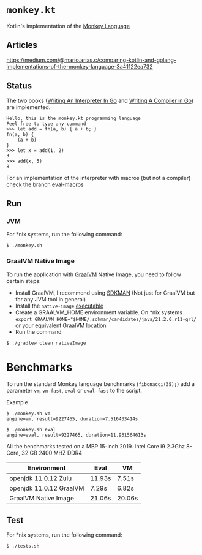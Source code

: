 # `monkey.kt`

Kotlin's implementation of the [Monkey Language](https://monkeylang.org/)

## Articles

https://medium.com/@mario.arias.c/comparing-kotlin-and-golang-implementations-of-the-monkey-language-3a41122ea732

## Status

The two books ([Writing An Interpreter In Go](https://interpreterbook.com/) and [Writing A Compiler in Go](https://compilerbook.com/)) are implemented.

```text
Hello, this is the monkey.kt programming language
Feel free to type any command
>>> let add = fn(a, b) { a + b; }
fn(a, b) {
    (a + b)
}
>>> let x = add(1, 2)
3
>>> add(x, 5)
8
```

For an implementation of the interpreter with macros (but not a compiler) check the branch [eval-macros](https://github.com/MarioAriasC/monkey.kt/tree/eval-macros)
    
## Run
                                                  
### JVM

For *nix systems, run the following command:

```shell
$ ./monkey.sh
```

### GraalVM Native Image

To run the application with [GraalVM](https://www.graalvm.org/) Native Image, you need to follow certain steps:

 - Install GraalVM, I recommend using [SDKMAN](https://sdkman.io/) (Not just for GraalVM but for any JVM tool in general)
 - Install the `native-image` [executable](https://www.graalvm.org/reference-manual/native-image/#install-native-image) 
 - Create a GRAALVM_HOME environment variable. On *nix systems `export GRAALVM_HOME="$HOME/.sdkman/candidates/java/21.2.0.r11-grl/` or your equivalent GraalVM location
 - Run the command
```shell
$ ./gradlew clean nativeImage
```

# Benchmarks

To run the standard Monkey language benchmarks (`fibonacci(35);`) add a parameter `vm`, `vm-fast`, `eval` or `eval-fast` to the script.

Example

```shell
$ ./monkey.sh vm
engine=vm, result=9227465, duration=7.516433414s
```

```shell
$ ./monkey.sh eval
engine=eval, result=9227465, duration=11.931564613s
```
 
All the benchmarks tested on a MBP 15-inch 2019. Intel Core i9 2.3Ghz 8-Core, 32 GB 2400 MHZ DDR4
 
| Environment | Eval | VM |
|---|---|---|
|openjdk 11.0.12 Zulu| 11.93s | 7.51s |
|openjdk 11.0.12 GraalVM| 7.29s | 6.82s |
|GraalVM Native Image | 21.06s | 20.06s |



## Test

For *nix systems, run the following command:

```shell
$ ./tests.sh
```